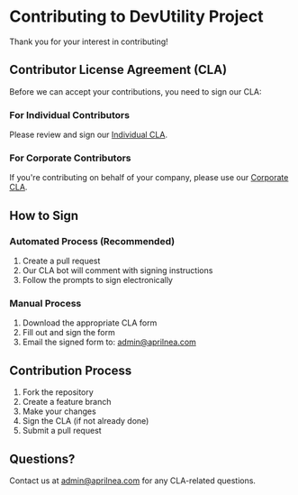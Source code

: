 # Contributing to DevUtility Project

Thank you for your interest in contributing!

## Contributor License Agreement (CLA)

Before we can accept your contributions, you need to sign our CLA:

### For Individual Contributors
Please review and sign our [Individual CLA](./CLA-INDIVIDUAL.md).

### For Corporate Contributors  
If you're contributing on behalf of your company, please use our [Corporate CLA](./CLA-CORPORATE.md).

## How to Sign

### Automated Process (Recommended)
1. Create a pull request
2. Our CLA bot will comment with signing instructions
3. Follow the prompts to sign electronically

### Manual Process
1. Download the appropriate CLA form
2. Fill out and sign the form
3. Email the signed form to: admin@aprilnea.com

## Contribution Process

1. Fork the repository
2. Create a feature branch
3. Make your changes
4. Sign the CLA (if not already done)
5. Submit a pull request

## Questions?

Contact us at admin@aprilnea.com for any CLA-related questions.
